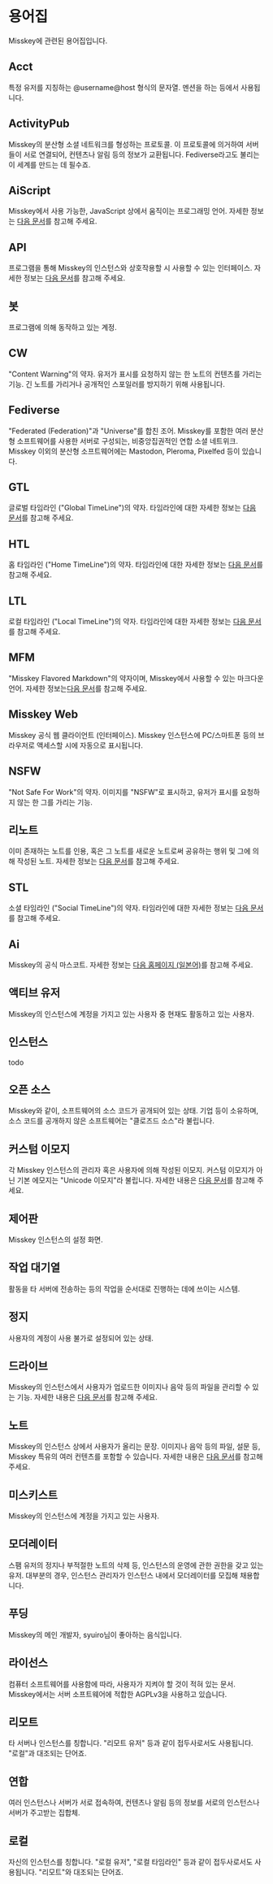 # 용어집
Misskey에 관련된 용어집입니다.

## Acct
특정 유저를 지칭하는 @username@host 형식의 문자열. 멘션을 하는 등에서 사용됩니다.

## ActivityPub
Misskey의 분산형 소셜 네트워크를 형성하는 프로토콜. 이 프로토콜에 의거하여 서버들이 서로 연결되어, 컨텐츠나 알림 등의 정보가 교환됩니다. Fediverse라고도 불리는 이 세계를 만드는 데 필수죠.

## AiScript
Misskey에서 사용 가능한, JavaScript 상에서 움직이는 프로그래밍 언어. 자세한 정보는 [다음 문서](./advanced/aiscript.md)를 참고해 주세요.

## API
프로그램을 통해 Misskey의 인스턴스와 상호작용할 시 사용할 수 있는 인터페이스. 자세한 정보는 [다음 문서](./api)를 참고해 주세요.

## 봇
프로그램에 의해 동작하고 있는 계정.

## CW
"Content Warning"의 약자. 유저가 표시를 요청하지 않는 한 노트의 컨텐츠를 가리는 기능. 긴 노트를 가리거나 공개적인 스포일러를 방지하기 위해 사용됩니다.

## Fediverse
"Federated (Federation)"과 "Universe"를 합친 조어. Misskey를 포함한 여러 분산형 소프트웨어를 사용한 서버로 구성되는, 비중앙집권적인 연합 소셜 네트위크. Misskey 이외의 분산형 소프트웨어에는 Mastodon, Pleroma, Pixelfed 등이 있습니다.

## GTL
글로벌 타임라인 ("Global TimeLine")의 약자. 타임라인에 대한 자세한 정보는 [다음 문서](./features/timeline.md)를 참고해 주세요.

## HTL
홈 타임라인 ("Home TimeLine")의 약자. 타임라인에 대한 자세한 정보는 [다음 문서](./features/timeline.md)를 참고해 주세요.

## LTL
로컬 타임라인 ("Local TimeLine")의 약자. 타임라인에 대한 자세한 정보는 [다음 문서](./features/timeline.md)를 참고해 주세요.

## MFM
"Misskey Flavored Markdown"의 약자이며, Misskey에서 사용할 수 있는 마크다운 언어. 자세한 정보는[다음 문서](./features/mfm.md)를 참고해 주세요.

## Misskey Web
Misskey 공식 웹 클라이언트 (인터페이스). Misskey 인스턴스에 PC/스마트폰 등의 브라우저로 액세스할 시에 자동으로 표시됩니다.

## NSFW
"Not Safe For Work"의 약자. 이미지를 "NSFW"로 표시하고, 유저가 표시를 요청하지 않는 한 그를 가리는 기능.

## 리노트
이미 존재하는 노트를 인용, 혹은 그 노트를 새로운 노트로써 공유하는 행위 및 그에 의해 작성된 노트. 자세한 정보는 [다음 문서](./features/note.md)를 참고해 주세요.

## STL
소셜 타임라인 ("Social TimeLine")의 약자. 타임라인에 대한 자세한 정보는 [다음 문서](./features/timeline.md)를 참고해 주세요.

## Ai
Misskey의 공식 마스코트. 자세한 정보는 [다음 홈페이지 (일본어)](https://xn--931a.moe/)를 참고해 주세요.

## 액티브 유저
Misskey의 인스턴스에 계정을 가지고 있는 사용자 중 현재도 활동하고 있는 사용자.

## 인스턴스
todo

## 오픈 소스
Misskey와 같이, 소프트웨어의 소스 코드가 공개되어 있는 상태. 기업 등이 소유하며, 소스 코드를 공개하지 않은 소프트웨어는 "클로즈드 소스"라 불립니다.

## 커스텀 이모지
각 Misskey 인스턴스의 관리자 혹은 사용자에 의해 작성된 이모지. 커스텀 이모지가 아닌 기본 에모지는 "Unicode 이모지"라 불립니다. 자세한 내용은 [다음 문서](./docs/features/custom-emoji.md)를 참고해 주세요.

## 제어판
Misskey 인스턴스의 설정 화면.

<!--
## Silence
A state in which the visibility of the notes by said user cannot be set to "Public" anymore.Can be set for individual users by the discretion of Moderators.For details, see [here.](../features/silence)
-->

## 작업 대기열
활동을 타 서버에 전송하는 등의 작업을 순서대로 진행하는 데에 쓰이는 시스템.

## 정지
사용자의 계정이 사용 불가로 설정되어 있는 상태.

## 드라이브
Misskey의 인스턴스에서 사용자가 업로드한 이미지나 음악 등의 파일을 관리할 수 있는 기능. 자세한 내용은 [다음 문서](./features/drive.md)를 참고해 주세요.

## 노트
Misskey의 인스턴스 상에서 사용자가 올리는 문장. 이미지나 음악 등의 파일, 설문 등, Misskey 특유의 여러 컨텐츠를 포함할 수 있습니다. 자세한 내용은 [다음 문서](./features/note.md)를 참고해 주세요.

## 미스키스트
Misskey의 인스턴스에 계정을 가지고 있는 사용자.

## 모더레이터
스팸 유저의 정지나 부적절한 노트의 삭제 등, 인스턴스의 운영에 관한 권한을 갖고 있는 유저. 대부분의 경우, 인스턴스 관리자가 인스턴스 내에서 모더레이터를 모집해 채용합니다.

## 푸딩
Misskey의 메인 개발자, syuiro님이 좋아하는 음식입니다.

## 라이선스
컴퓨터 소프트웨어를 사용함에 따라, 사용자가 지켜야 할 것이 적혀 있는 문서. Misskey에서는 서버 소프트웨어에 적합한 AGPLv3을 사용하고 있습니다.

## 리모트
타 서버나 인스턴스를 칭합니다. "리모트 유저" 등과 같이 접두사로서도 사용됩니다. "로컬"과 대조되는 단어죠.

## 연합
여러 인스턴스나 서버가 서로 접속하여, 컨텐츠나 알림 등의 정보를 서로의 인스턴스나 서버가 주고받는 집합체.

## 로컬
자신의 인스턴스를 칭합니다. "로컬 유저", "로컬 타임라인" 등과 같이 접두사로서도 사용됩니다. "리모트"와 대조되는 단어죠.
